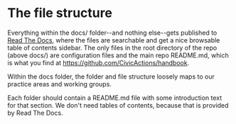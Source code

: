 # The file structure

Everything within the docs/ folder--and nothing else--gets published to [Read The Docs](read-the-docs.md), where the files are searchable and get a nice browsable table of contents sidebar.  The only files in the root directory of the repo (above docs/) are configuration files and the main repo README.md, which is what you find at <https://github.com/CivicActions/handbook>.

Within the docs folder, the folder and file structure loosely maps to our practice areas and working groups.

Each folder should contain a README.md file with some introduction text for that section. We don't need tables of contents, because that is provided by Read The Docs.   
